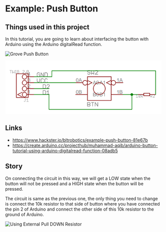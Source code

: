 # Example: Push Button
## Things used in this project

In this tutorial, you are going to learn about interfacing the button with Arduino using the Arduino
digitalRead function.

![Grove Push Button](https://cdn1.botland.store/img/art/inne/13344_2b.jpg)


 ![Schematic](./DOC/img01.png)

## Links
 - https://www.hackster.io/bltrobotics/example-push-button-81e67b
 - https://create.arduino.cc/projecthub/muhammad-aqib/arduino-button-tutorial-using-arduino-digitalread-function-08adb5

## Story
On connecting the circuit in this way, we will get a LOW state when the button will not be pressed
and a HIGH state when the button will be pressed.

The circuit is same as the previous one, the only thing you need to change is connect the 10k
resistor to that side of button where you have connected the pin 2 of Arduino and connect the other
side of this 10k resistor to the ground of Arduino.

![Using External Pull DOWN Resistor](https://hackster.imgix.net/uploads/attachments/697976/arduino_button_pull_down_XzgNLng7K0.png?auto=compress%2Cformat&w=1280&h=960&fit=max)